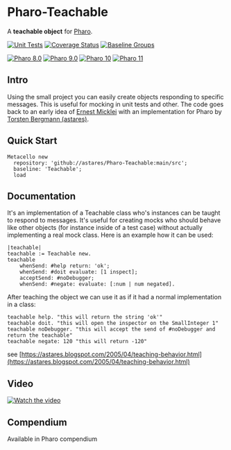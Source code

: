 # Pharo-Teachable

A **teachable object** for [Pharo](http://www.pharo.org).

[![Unit Tests](https://github.com/astares/Pharo-Teachable/actions/workflows/unit-tests.yml/badge.svg)](https://github.com/astares/Pharo-Teachable/actions/workflows/unit-tests.yml)
[![Coverage Status](https://codecov.io/github/astares/Pharo-Teachable/coverage.svg?branch=main)](https://codecov.io/gh/astares/Pharo-Teachable/branch/main)
[![Baseline Groups](https://github.com/astares/Pharo-Teachable/actions/workflows/loading-groups.yml/badge.svg)](https://github.com/astares/Pharo-Teachable/actions/workflows/loading-groups.yml)

[![Pharo 8.0](https://img.shields.io/badge/Pharo-8.0-informational)](https://pharo.org)
[![Pharo 9.0](https://img.shields.io/badge/Pharo-9.0-informational)](https://pharo.org)
[![Pharo 10](https://img.shields.io/badge/Pharo-10-informational)](https://pharo.org)
[![Pharo 11](https://img.shields.io/badge/Pharo-11-informational)](https://pharo.org)



## Intro

Using the small project you can easily create objects responding to specific
messages. This is useful for mocking in unit tests and other. The code goes back
to an early idea of [Ernest Micklei](https://github.com/emicklei) with an
implementation for Pharo by [Torsten Bergmann (astares)](http://www.github.com/astares).

## Quick Start

```Smalltalk
Metacello new 
  repository: 'github://astares/Pharo-Teachable:main/src';
  baseline: 'Teachable';
  load
```

## Documentation

It's an implementation of a Teachable class who's instances can be taught to
respond to messages. It's useful for creating mocks who should behave like other
objects (for instance inside of a test case) without actually implementing a
real mock class. Here is an example how it can be used:

```Smalltalk
|teachable|
teachable := Teachable new.
teachable
    whenSend: #help return: 'ok';
    whenSend: #doit evaluate: [1 inspect];
    acceptSend: #noDebugger;
    whenSend: #negate: evaluate: [:num | num negated].
```

After teaching the object we can use it as if it had a normal implementation in
a class:

```Smalltalk
teachable help. "this will return the string 'ok'"
teachable doit. "this will open the inspector on the SmallInteger 1"
teachable noDebugger. "this will accept the send of #noDebugger and return the teachable"
teachable negate: 120 "this will return -120"
```

see [https://astares.blogspot.com/2005/04/teaching-behavior.html](https://astares.blogspot.com/2005/04/teaching-behavior.html)

## Video

[![Watch the video](https://img.youtube.com/vi/aJCX4Rpp9AU/hqdefault.jpg)](https://www.youtube.com/watch?time_continue=1&v=aJCX4Rpp9AU)

## Compendium

Available in Pharo compendium
